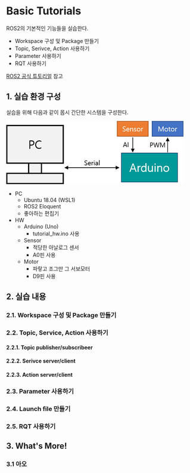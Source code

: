 Basic Tutorials
=================
ROS2의 기본적인 기능들을 실습한다.
 - Workspace 구성 및 Package 만들기
 - Topic, Serivce, Action 사용하기
 - Parameter 사용하기
 - RQT 사용하기


[ROS2 공식 튜토리얼](https://index.ros.org/doc/ros2/Tutorials/#tutorials) 참고

## 1. 실습 환경 구성
실습을 위해 다음과 같이 몹시 간단한 시스템을 구성한다.

![system_for_tutorial](/images/basic_tutorials_system.png)

- PC
  - Ubuntu 18.04 (WSL1)
  - ROS2 Eloquent
  - 좋아하는 편집기
- HW
  - Arduino (Uno)
    - tutorial_hw.ino 사용
  - Sensor
    - 적당한 아날로그 센서
    - A0핀 사용
  - Motor
    - 파랗고 조그만 그 서보모터
    - D9핀 사용

## 2. 실습 내용
### 2.1. Workspace 구성 및 Package 만들기
### 2.2. Topic, Service, Action 사용하기
#### 2.2.1. Topic publisher/subscribeer
#### 2.2.2. Serivce server/client
#### 2.2.3. Action server/client
### 2.3. Parameter 사용하기
### 2.4. Launch file 만들기
### 2.5. RQT 사용하기

## 3. What's More!
### 3.1 아오

